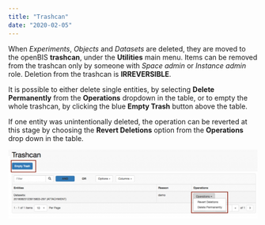 ```yaml
---
title: "Trashcan"
date: "2020-02-05"
---
```


  
When _Experiments_, _Objects_ and _Datasets_ are deleted, they are moved to the openBIS **trashcan**, under the **Utilities** main menu. Items can be removed from the trashcan only by someone with _Space admin_ or _Instance admin_ role. Deletion from the trashcan is **IRREVERSIBLE**.

It is possible to either delete single entities, by selecting **Delete** **Permanently** from the **Operations** dropdown in the table, or to empty the whole trashcan, by clicking the blue **Empty Trash** button above the table.

If one entity was unintentionally deleted, the operation can be reverted at this stage by choosing the **Revert Deletions** option from the **Operations** drop down in the table.

![](images/trashcan-1024x283.png)
